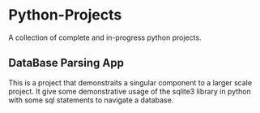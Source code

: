 # Python-Projects
A collection of complete and in-progress python projects.

## DataBase Parsing App
This is a project that demonstraits a singular component to a larger scale project. It give some demonstrative usage of the sqlite3 library in python with some sql statements to navigate a database.
